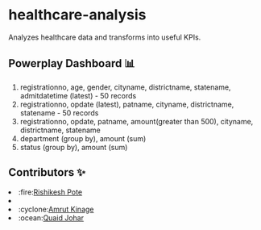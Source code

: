 # healthcare-analysis
Analyzes healthcare data and transforms into useful KPIs. 


## Powerplay Dashboard :bar_chart:
1. registrationno, age, gender, cityname, districtname, statename,	admitdatetime (latest) - 50 records
2. registrationno, opdate (latest), patname,	cityname,	districtname,	statename - 50 records 
3. registrationno, 	opdate,	patname,	amount(greater than 500),	cityname,	districtname,	statename
4. department (group by), amount (sum)
5. status (group by), amount (sum)  


## Contributors :sparkles:
<li> :fire:<a href="https://github.com/RishikeshPote">Rishikesh Pote</a><li>
<li> :cyclone:<a href="https://github.com/amrutkinage">Amrut Kinage</a></li>
<li> :ocean:<a href="https://github.com/Equinox-13">Quaid Johar</a></li>
